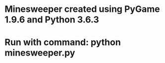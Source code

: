 # Minesweeper created using PyGame 1.9.6 and Python 3.6.3

# Run with command: python minesweeper.py